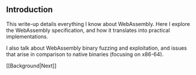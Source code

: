 
## Introduction

This write-up details everything I know about WebAssembly. Here I explore the WebAssembly specification, and how it translates into practical implementations.

I also talk about WebAssembly binary fuzzing and exploitation, and issues that arise in comparison to native binaries (focusing on x86-64).


[[Background|Next]]